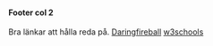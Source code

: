 #### Footer col 2

Bra länkar att hålla reda på.
[Daringfireball](https://daringfireball.net/projects/markdown/basics)
[w3schools](https://www.w3schools.com/css/)
